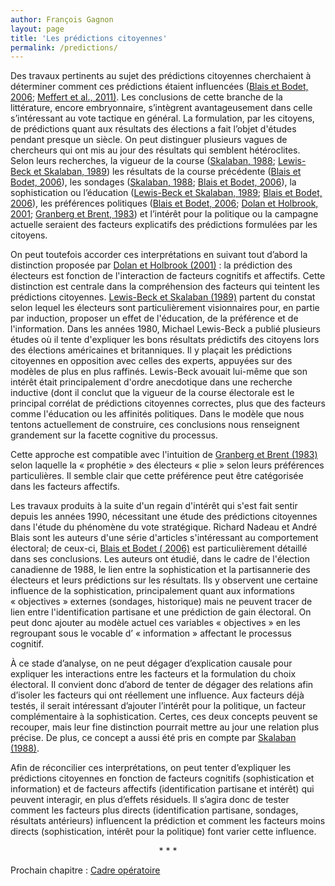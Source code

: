 ```yaml
---
author: François Gagnon
layout: page
title: 'Les prédictions citoyennes'
permalink: /predictions/
---
```


Des travaux pertinents au sujet des prédictions citoyennes cherchaient à déterminer comment ces prédictions étaient influencées ([Blais  et  Bodet, 2006][bb2006]; [Meffert et al., 2011)][meffert2011]. Les conclusions de cette branche de la littérature, encore embryonnaire, s’intègrent avantageusement dans celle s’intéressant au vote tactique en général. La formulation, par les citoyens, de prédictions quant aux résultats des élections a fait l’objet d'études pendant presque un siècle. On peut distinguer plusieurs vagues de chercheurs qui ont mis au jour des résultats qui semblent hétéroclites. Selon leurs recherches, la vigueur de la course ([Skalaban, 1988][skal1988]; [Lewis-Beck et Skalaban, 1989][lbs1989]) les résultats de la course précédente ([Blais  et  Bodet, 2006][bb2006]), les sondages ([Skalaban, 1988][skal1988]; [Blais  et  Bodet, 2006][bb2006]), la sophistication ou l’éducation ([Lewis-Beck et Skalaban, 1989][lbs1989]; [Blais  et  Bodet, 2006][bb2006]), les préférences politiques ([Blais  et  Bodet, 2006][bb2006]; [Dolan et Holbrook, 2001][dh2001]; [Granberg et Brent, 1983][gb1983]) et l’intérêt pour la politique ou la campagne actuelle seraient des facteurs explicatifs des prédictions formulées par les citoyens.

On peut toutefois accorder ces interprétations en suivant tout d’abord la distinction proposée par [Dolan et Holbrook (2001)][dh2001]&nbsp;: la prédiction des électeurs est fonction de l'interaction de facteurs cognitifs et affectifs. Cette distinction est centrale dans la compréhension des facteurs qui teintent les prédictions citoyennes.
[Lewis-Beck et Skalaban (1989)][lbs1989] partent du constat selon lequel les électeurs sont particulièrement visionnaires pour, en partie par induction, proposer un effet de l'éducation, de la préférence et de l'information. Dans les années 1980, Michael Lewis-Beck a publié plusieurs études où il tente d'expliquer les bons résultats prédictifs des citoyens lors des élections américaines et britanniques. Il y plaçait les prédictions citoyennes en opposition avec celles des experts, appuyées sur des modèles de plus en plus raffinés. Lewis-Beck avouait lui-même que son intérêt était principalement d'ordre anecdotique dans une recherche inductive (dont il conclut que la vigueur de la course électorale est le principal corrélat de prédictions citoyennes correctes, plus que des facteurs comme l'éducation ou les affinités politiques. Dans le modèle que nous tentons actuellement de construire, ces conclusions nous renseignent grandement sur la facette cognitive du processus.

Cette approche est compatible avec l'intuition de [Granberg et Brent (1983)][gb1983] selon laquelle la «&nbsp;prophétie&nbsp;» des électeurs «&nbsp;plie&nbsp;» selon leurs préférences particulières. Il semble clair que cette préférence peut être catégorisée dans les facteurs affectifs.

Les travaux produits à la suite d'un regain d'intérêt qui s'est fait sentir depuis les années 1990, nécessitant une étude des prédictions citoyennes dans l'étude du phénomène du vote stratégique. Richard Nadeau et André Blais sont les auteurs d'une série d'articles s'intéressant au comportement électoral; de ceux-ci, [Blais  et  Bodet ( 2006)][bb2006] est particulièrement détaillé dans ses conclusions. Les auteurs ont étudié, dans le cadre de l'élection canadienne de 1988, le lien entre la sophistication et la partisannerie des électeurs et leurs prédictions sur les résultats. Ils y observent une certaine influence de la sophistication, principalement quant aux informations «&nbsp;objectives&nbsp;» externes (sondages, historique) mais ne peuvent tracer de lien entre l'identification partisane et une prédiction de gain électoral. On peut donc ajouter au modèle actuel ces variables «&nbsp;objectives&nbsp;» en les regroupant sous le vocable d’&nbsp;«&nbsp;information&nbsp;» affectant le processus cognitif.

À ce stade d’analyse, on ne peut dégager d’explication causale pour expliquer les interactions entre les facteurs et la formulation du choix électoral. Il convient donc d’abord de tenter de dégager des relations afin d’isoler les facteurs qui ont réellement une influence. Aux facteurs déjà testés, il serait intéressant d’ajouter l’intérêt pour la politique, un facteur complémentaire à la sophistication. Certes, ces deux concepts peuvent se recouper, mais leur fine distinction pourrait mettre au jour une relation plus précise. De plus, ce concept a aussi été pris en compte par [Skalaban (1988)][skal1988].

Afin de réconcilier ces interprétations, on peut tenter d’expliquer les prédictions citoyennes en fonction de facteurs cognitifs (sophistication et information) et de facteurs affectifs (identification partisane et intérêt) qui peuvent interagir, en plus d’effets résiduels. Il s’agira donc de tester comment les facteurs plus directs (identification partisane, sondages, résultats antérieurs) influencent la prédiction et comment les facteurs moins directs (sophistication, intérêt pour la politique) font varier cette influence.

[bb2006]: https://www.jstor.org/stable/42956137 "Blais, André, et Marc André Bodet. 2006. «How Do Voters Form Expectations about the Parties’ Chances of Winning the Election?». Social Science Quarterly. Vol. 87, n°3, p. 477–493."
[skal1988]: https://www.researchgate.net/publication/225877522_Do_the_polls_affect_elections_Some_1980_evidence "Skalaban, Andrew. 1988. «Do the Polls Affect Elections? Some 1980 Evidence». Political Behavior. Vol. 10, No 2, p. 136-150."
[dh2001]: http://onlinelibrary.wiley.com/doi/10.1111/0162-895X.00224/abstract "Dolan, Kathleen A., et Thomas M. Holbrook. 2001. «Knowing Versus Caring: The Role of Affect and Cognition in Political Perceptions». Political Psychology. Vol. 22, no 1, pp. 27- 44."
[meffert2011]: http://www.sciencedirect.com/science/journal/02613794/30 "Meffert, Michael F., Sascha Huber, Thomas Gschwend, and Franz Urban Pappi. 2011. «More than wishful thinking: Causes and consequences of voters’ electoral expectations about parties and coalitions.» Electoral Studies 30(4): 804–815."
[lbs1989]: https://www.cambridge.org/core/journals/british-journal-of-political-science/article/citizen-forecasting-can-voters-see-into-the-future/997F71FA348ED48B613CDAC3138CE7EA "Lewis-Beck, Michael S., et Andrew Skalaban. 1989. «Citizen Forecasting: Can Voters See into the Future?». British Journal of Political Science. Vol. 19, n°01, p. 146."
[gb1983]: https://www.researchgate.net/publication/232588031_When_prophecy_bends_The_preference-expectation_link_in_US_presidential_elections_1952-1980 "Granberg, Donald, et Edward Brent. 1983. «When Prophecy bends». Journal of Personality and Social Psychology. Vol. 45, n°3, p. 477–491."

<p align="center">
* * *
</p>

Prochain chapitre&nbsp;: [Cadre opératoire](/cadre-operatoire/)

